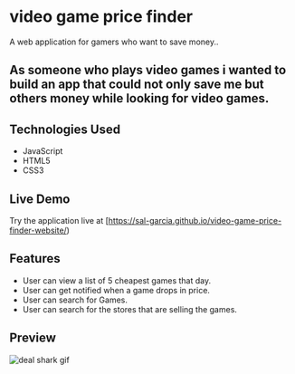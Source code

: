 # video game price finder

A web application for gamers who want to save money..

## As someone who plays video games i wanted to build an app that could not only save me but others money while looking for video games.

## Technologies Used
- JavaScript
- HTML5
- CSS3

## Live Demo

Try the application live at [https://sal-garcia.github.io/video-game-price-finder-website/)

## Features

- User can view a list of 5 cheapest games that day.
- User can get notified when a game drops in price.
- User can search for Games.
- User can search for the stores that are selling the games.
## Preview

![deal shark gif](https://user-images.githubusercontent.com/51901536/203697157-82570c3d-f242-4580-a94a-cddf3d27fcec.gif)
